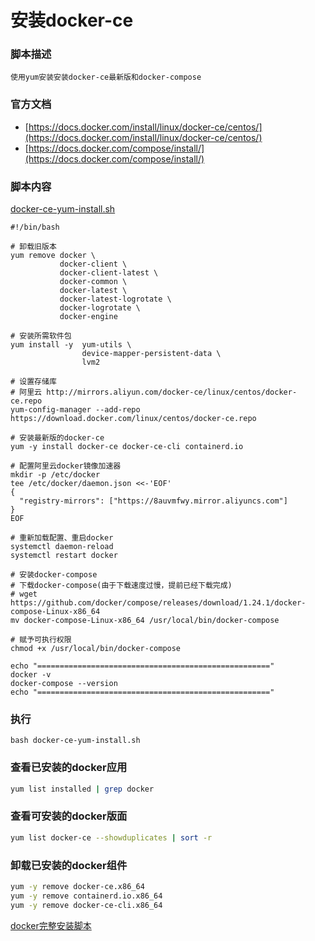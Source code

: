 # 安装docker-ce

### 脚本描述
```
使用yum安装安装docker-ce最新版和docker-compose
```

### 官方文档
- [https://docs.docker.com/install/linux/docker-ce/centos/](https://docs.docker.com/install/linux/docker-ce/centos/)
- [https://docs.docker.com/compose/install/](https://docs.docker.com/compose/install/)

### 脚本内容
[docker-ce-yum-install.sh](docker-ce-yum-install.sh)
```shell
#!/bin/bash

# 卸载旧版本
yum remove docker \
           docker-client \
           docker-client-latest \
           docker-common \
           docker-latest \
           docker-latest-logrotate \
           docker-logrotate \
           docker-engine

# 安装所需软件包
yum install -y  yum-utils \
                device-mapper-persistent-data \
                lvm2

# 设置存储库
# 阿里云 http://mirrors.aliyun.com/docker-ce/linux/centos/docker-ce.repo
yum-config-manager --add-repo https://download.docker.com/linux/centos/docker-ce.repo

# 安装最新版的docker-ce
yum -y install docker-ce docker-ce-cli containerd.io

# 配置阿里云docker镜像加速器
mkdir -p /etc/docker
tee /etc/docker/daemon.json <<-'EOF'
{
  "registry-mirrors": ["https://8auvmfwy.mirror.aliyuncs.com"]
}
EOF

# 重新加载配置、重启docker
systemctl daemon-reload
systemctl restart docker

# 安装docker-compose
# 下载docker-compose(由于下载速度过慢，提前已经下载完成)
# wget https://github.com/docker/compose/releases/download/1.24.1/docker-compose-Linux-x86_64
mv docker-compose-Linux-x86_64 /usr/local/bin/docker-compose

# 赋予可执行权限
chmod +x /usr/local/bin/docker-compose

echo "===================================================="
docker -v
docker-compose --version
echo "===================================================="
```

### 执行
```shell
bash docker-ce-yum-install.sh
```
### 查看已安装的docker应用
```bash
yum list installed | grep docker
```
### 查看可安装的docker版面
```bash
yum list docker-ce --showduplicates | sort -r
```
### 卸载已安装的docker组件
```bash
yum -y remove docker-ce.x86_64 
yum -y remove containerd.io.x86_64 
yum -y remove docker-ce-cli.x86_64
```
[docker完整安装脚本](./docker-install.sh)
